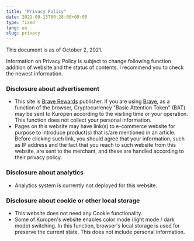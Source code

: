 ```yaml
---
title: "Privacy Policy"
date: 2021-09-15T00:28:00+09:00
type: fixed
lang: en
slug: privacy
---
```

This document is as of October 2, 2021.

Information on Privacy Policy is subject to change following function addition of website and the status of contents.
I recommend you to check the newest information.

### Disclosure about advertisement
- This site is [Brave Rewards](https://publishers.basicattentiontoken.org/) publisher. If you are using [Brave](https://brave.com/ja/), as a function of the browser, Cryptocurrency "Basic Attention Token" (BAT) may be sent to Kuropen according to the visiting time or your operation. This function does not collect your personal information.
- Pages on this website may have link(s) to e-commerce website for purpose to introduce product(s) that is/are mentioned in an article. Before clicking such link, you should agree that your information, such as IP address and the fact that you reach to such website from this website, are sent to the merchant, and these are handled according to their privacy policy.

### Disclosure about analytics
- Analytics system is currently not deployed for this website.

### Disclosure about cookie or other local storage
- This website does not need any Cookie functionality.
- Some of Kuropen's website enables color mode (light mode / dark mode) switching.  In this function, browser's local storage is used for preserve the current state. This does not include personal information.
